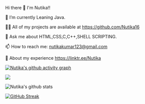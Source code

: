 Hi there 👋
I'm Nutika!!

 🌱 I’m currently Leaning Java.
 
 👨‍💻 All of my projects are available at https://github.com/Nutika16
 
 💬 Ask me about HTML,CSS,C,C++,SHELL SCRIPTING. 
 
 📫 How to reach me: nutikakumar123@gmail.com
 
 📝 About my experience https://linktr.ee/Nutika

[![Nutika's github activity graph](https://github-readme-activity-graph.cyclic.app/graph?username=nutika16&theme=react)](https://github.com/nutika16/github-readme-activity-graph)

<a href=""> <img align="center" src="https://github-readme-stats-sigma-five.vercel.app/api/top-langs/?username=nutika16&theme=react&line_height=40&hide=css"/> </a>

![Nutika's github stats](https://github-readme-stats2-blush.vercel.app/api?username=nutika16&theme=react&showicons=true)

[![GitHub Streak](https://github-readme-streak-stats.herokuapp.com?user=nutika16&theme=react)](https://git.io/streak-stats)

